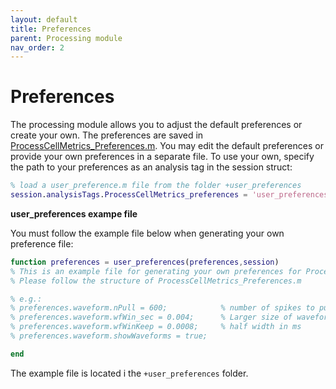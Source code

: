 ```yaml
---
layout: default
title: Preferences
parent: Processing module
nav_order: 2
---
```

# Preferences
The processing module allows you to adjust the default preferences or create your own. The preferences are saved in [ProcessCellMetrics_Preferences.m](https://github.com/petersenpeter/CellExplorer/blob/master/ProcessCellMetrics_Preferences.m). You may edit the default preferences or provide your own preferences in a separate file. To use your own, specify the path to your preferences as an analysis tag in the session struct: 
```m
% load a user_preference.m file from the folder +user_preferences
session.analysisTags.ProcessCellMetrics_preferences = 'user_preferences.user_preferences';
```
__user_preferences exampe file__

You must follow the example file below when generating your own preference file:
```m
function preferences = user_preferences(preferences,session)
% This is an example file for generating your own preferences for ProcessCellMetrics part of CellExplorer
% Please follow the structure of ProcessCellMetrics_Preferences.m

% e.g.:
% preferences.waveform.nPull = 600;            % number of spikes to pull out (default: 600)
% preferences.waveform.wfWin_sec = 0.004;      % Larger size of waveform windows for filterning. total width in ms
% preferences.waveform.wfWinKeep = 0.0008;     % half width in ms
% preferences.waveform.showWaveforms = true;

end
```
The example file is located i the `+user_preferences` folder.